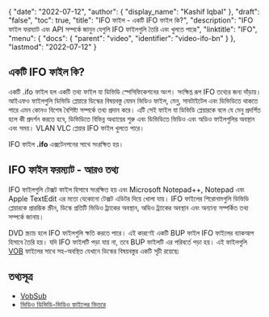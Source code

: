 {
  "date": "2022-07-12",
  "author": {
    "display_name": "Kashif Iqbal"
  },
  "draft": "false",
  "toc": true,
  "title": "IFO ফাইল - একটি IFO ফাইল কি?",
  "description": "IFO ফাইল ফরম্যাট এবং API সম্পর্কে জানুন যেগুলি IFO ফাইলগুলি তৈরি এবং খুলতে পারে৷",
  "linktitle": "IFO",
  "menu": {
    "docs": {
      "parent": "video",
      "identifier": "video-ifo-bn"
    }
  },
  "lastmod": "2022-07-12"
}

## একটি IFO ফাইল কি?

একটি .ifo ফাইল হল একটি তথ্য ফাইল যা ডিভিডি স্পেসিফিকেশনের অংশ। সংক্ষিপ্ত রূপ IFO তথ্যের জন্য দাঁড়ায়। আইএফও ফাইলগুলি ডিভিডি প্লেয়ারে ডিস্কের বিষয়বস্তু যেমন ভিডিও ফাইল, মেনু, সাবটাইটেল এবং ডিভিডিতে থাকতে পারে এমন কোনও বিশেষ বৈশিষ্ট্য সম্পর্কে তথ্য প্রদান করে। এটি সেই ফাইল যা ডিভিডি প্লেয়ারকে বলে যে মেনু প্রদর্শিত হলে কী প্রদর্শন করতে হবে, ডিভিডিতে বিভিন্ন অধ্যায়ের শুরু এবং ডিভিডিতে ভিডিও এবং অডিও ফাইলগুলির অবস্থান এবং সময়। VLAN VLC প্লেয়ার IFO ফাইল খুলতে পারে।

IFO ফাইল **.ifo** এক্সটেনশনের সাথে সংরক্ষিত হয়।

## IFO ফাইল ফরম্যাট - আরও তথ্য

IFO ফাইলগুলি টেক্সট ফাইল হিসাবে সংরক্ষিত হয় এবং Microsoft Notepad++, Notepad এবং Apple TextEdit এর মতো যেকোনো টেক্সট এডিটর দিয়ে খোলা যায়। IFO ফাইলের শিরোনামগুলি ডিভিডি প্লেয়ারকে প্রারম্ভিক স্ক্রীন, ডিস্কে প্রতিটি ভিডিও ট্র্যাকের অবস্থান, অডিও ট্র্যাকের অবস্থান এবং অন্যান্য সম্পর্কিত তথ্য সম্পর্কে জানায়।

DVD স্ক্র্যাচ হলে IFO ফাইলগুলি ক্ষতি করতে পারে। এই কারণেই একটি BUP ফাইল IFO ফাইলের ব্যাকআপ হিসাবে তৈরি হয়। যদি IFO ফাইলটি পড়া যায় না, তবে BUP ফাইলটি এর পরিবর্তে পড়া হয়। এই ফাইলগুলি [VOB](/video/vob/) ফাইলের সাথে সহ-অবস্থিত যেখানে ডিস্কের বিষয়বস্তুর একটি সূচী রয়েছে৷

## তথ্যসূত্র

 * [VobSub](https://www.videohelp.com/software/VobSub)
 * [ভিডিও ডিভিডি-ভিডিও ফাইলের ভিতরে](https://en.wikibooks.org/wiki/Inside_DVD-Video/IFO_Files)

